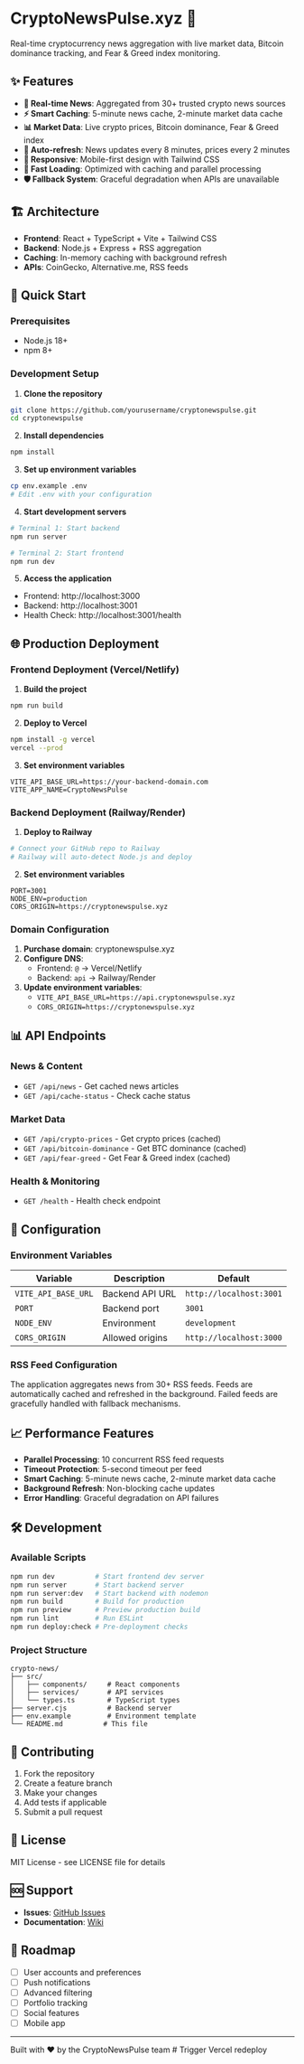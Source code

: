 # CryptoNewsPulse.xyz 🚀

Real-time cryptocurrency news aggregation with live market data, Bitcoin dominance tracking, and Fear & Greed index monitoring.

<!-- Trigger Vercel redeploy - Final build fix -->

## ✨ Features

- **📰 Real-time News**: Aggregated from 30+ trusted crypto news sources
- **⚡ Smart Caching**: 5-minute news cache, 2-minute market data cache
- **📊 Market Data**: Live crypto prices, Bitcoin dominance, Fear & Greed index
- **🔄 Auto-refresh**: News updates every 8 minutes, prices every 2 minutes
- **📱 Responsive**: Mobile-first design with Tailwind CSS
- **🚀 Fast Loading**: Optimized with caching and parallel processing
- **🛡️ Fallback System**: Graceful degradation when APIs are unavailable

## 🏗️ Architecture

- **Frontend**: React + TypeScript + Vite + Tailwind CSS
- **Backend**: Node.js + Express + RSS aggregation
- **Caching**: In-memory caching with background refresh
- **APIs**: CoinGecko, Alternative.me, RSS feeds

## 🚀 Quick Start

### Prerequisites
- Node.js 18+ 
- npm 8+

### Development Setup

1. **Clone the repository**
```bash
git clone https://github.com/yourusername/cryptonewspulse.git
cd cryptonewspulse
```

2. **Install dependencies**
```bash
npm install
```

3. **Set up environment variables**
```bash
cp env.example .env
# Edit .env with your configuration
```

4. **Start development servers**
```bash
# Terminal 1: Start backend
npm run server

# Terminal 2: Start frontend
npm run dev
```

5. **Access the application**
- Frontend: http://localhost:3000
- Backend: http://localhost:3001
- Health Check: http://localhost:3001/health

## 🌐 Production Deployment

### Frontend Deployment (Vercel/Netlify)

1. **Build the project**
```bash
npm run build
```

2. **Deploy to Vercel**
```bash
npm install -g vercel
vercel --prod
```

3. **Set environment variables**
```env
VITE_API_BASE_URL=https://your-backend-domain.com
VITE_APP_NAME=CryptoNewsPulse
```

### Backend Deployment (Railway/Render)

1. **Deploy to Railway**
```bash
# Connect your GitHub repo to Railway
# Railway will auto-detect Node.js and deploy
```

2. **Set environment variables**
```env
PORT=3001
NODE_ENV=production
CORS_ORIGIN=https://cryptonewspulse.xyz
```

### Domain Configuration

1. **Purchase domain**: cryptonewspulse.xyz
2. **Configure DNS**:
   - Frontend: `@` → Vercel/Netlify
   - Backend: `api` → Railway/Render
3. **Update environment variables**:
   - `VITE_API_BASE_URL=https://api.cryptonewspulse.xyz`
   - `CORS_ORIGIN=https://cryptonewspulse.xyz`

## 📊 API Endpoints

### News & Content
- `GET /api/news` - Get cached news articles
- `GET /api/cache-status` - Check cache status

### Market Data
- `GET /api/crypto-prices` - Get crypto prices (cached)
- `GET /api/bitcoin-dominance` - Get BTC dominance (cached)
- `GET /api/fear-greed` - Get Fear & Greed index (cached)

### Health & Monitoring
- `GET /health` - Health check endpoint

## 🔧 Configuration

### Environment Variables

| Variable | Description | Default |
|----------|-------------|---------|
| `VITE_API_BASE_URL` | Backend API URL | `http://localhost:3001` |
| `PORT` | Backend port | `3001` |
| `NODE_ENV` | Environment | `development` |
| `CORS_ORIGIN` | Allowed origins | `http://localhost:3000` |

### RSS Feed Configuration

The application aggregates news from 30+ RSS feeds. Feeds are automatically cached and refreshed in the background. Failed feeds are gracefully handled with fallback mechanisms.

## 📈 Performance Features

- **Parallel Processing**: 10 concurrent RSS feed requests
- **Timeout Protection**: 5-second timeout per feed
- **Smart Caching**: 5-minute news cache, 2-minute market data cache
- **Background Refresh**: Non-blocking cache updates
- **Error Handling**: Graceful degradation on API failures

## 🛠️ Development

### Available Scripts

```bash
npm run dev          # Start frontend dev server
npm run server       # Start backend server
npm run server:dev   # Start backend with nodemon
npm run build        # Build for production
npm run preview      # Preview production build
npm run lint         # Run ESLint
npm run deploy:check # Pre-deployment checks
```

### Project Structure

```
crypto-news/
├── src/
│   ├── components/     # React components
│   ├── services/       # API services
│   └── types.ts        # TypeScript types
├── server.cjs          # Backend server
├── env.example         # Environment template
└── README.md          # This file
```

## 🤝 Contributing

1. Fork the repository
2. Create a feature branch
3. Make your changes
4. Add tests if applicable
5. Submit a pull request

## 📄 License

MIT License - see LICENSE file for details

## 🆘 Support

- **Issues**: [GitHub Issues](https://github.com/yourusername/cryptonewspulse/issues)
- **Documentation**: [Wiki](https://github.com/yourusername/cryptonewspulse/wiki)

## 🚀 Roadmap

- [ ] User accounts and preferences
- [ ] Push notifications
- [ ] Advanced filtering
- [ ] Portfolio tracking
- [ ] Social features
- [ ] Mobile app

---

Built with ❤️ by the CryptoNewsPulse team #   T r i g g e r   V e r c e l   r e d e p l o y 
 
 